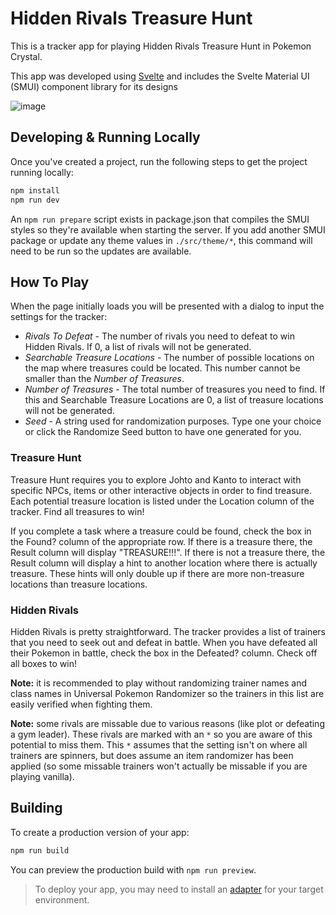 # Hidden Rivals Treasure Hunt

This is a tracker app for playing Hidden Rivals Treasure Hunt in Pokemon Crystal.

This app was developed using [Svelte](https://svelte.dev) and includes the Svelte Material UI (SMUI) component library for its designs

![image](https://user-images.githubusercontent.com/19674202/201390031-40045ea3-a19c-4949-af67-221dc9d9b51c.png)

## Developing & Running Locally

Once you've created a project, run the following steps to get the project running locally:

```bash
npm install
npm run dev
```

An `npm run prepare` script exists in package.json that compiles the SMUI styles so they're available when starting the server. If you add another SMUI package or update any theme values in `./src/theme/*`, this command will need to be run so the updates are available.

## How To Play

When the page initially loads you will be presented with a dialog to input the settings for the tracker:

* *Rivals To Defeat* - The number of rivals you need to defeat to win Hidden Rivals. If 0, a list of rivals will not be generated.
* *Searchable Treasure Locations* - The number of possible locations on the map where treasures could be located. This number cannot be smaller than the *Number of Treasures*.
* *Number of Treasures* - The total number of treasures you need to find. If this and Searchable Treasure Locations are 0, a list of treasure locations will not be generated.
* *Seed* - A string used for randomization purposes. Type one your choice or click the Randomize Seed button to have one generated for you.

### Treasure Hunt

Treasure Hunt requires you to explore Johto and Kanto to interact with specific NPCs, items or other interactive objects in order to find treasure. Each potential treasure location is listed under the Location column of the tracker. Find all treasures to win!

If you complete a task where a treasure could be found, check the box in the Found? column of the appropriate row. If there is a treasure there, the Result column will display "TREASURE!!!". If there is not a treasure there, the Result column will display a hint to another location where there is actually treasure. These hints will only double up if there are more non-treasure locations than treasure locations.

### Hidden Rivals

Hidden Rivals is pretty straightforward. The tracker provides a list of trainers that you need to seek out and defeat in battle. When you have defeated all their Pokemon in battle, check the box in the Defeated? column. Check off all boxes to win!

**Note:** it is recommended to play without randomizing trainer names and class names in Universal Pokemon Randomizer so the trainers in this list are easily verified when fighting them.

**Note:** some rivals are missable due to various reasons (like plot or defeating a gym leader). These rivals are marked with an `*` so you are aware of this potential to miss them. This `*` assumes that the setting isn't on where all trainers are spinners, but does assume an item randomizer has been applied (so some missable trainers won't actually be missable if you are playing vanilla).

## Building

To create a production version of your app:

```bash
npm run build
```

You can preview the production build with `npm run preview`.

> To deploy your app, you may need to install an [adapter](https://kit.svelte.dev/docs/adapters) for your target environment.
